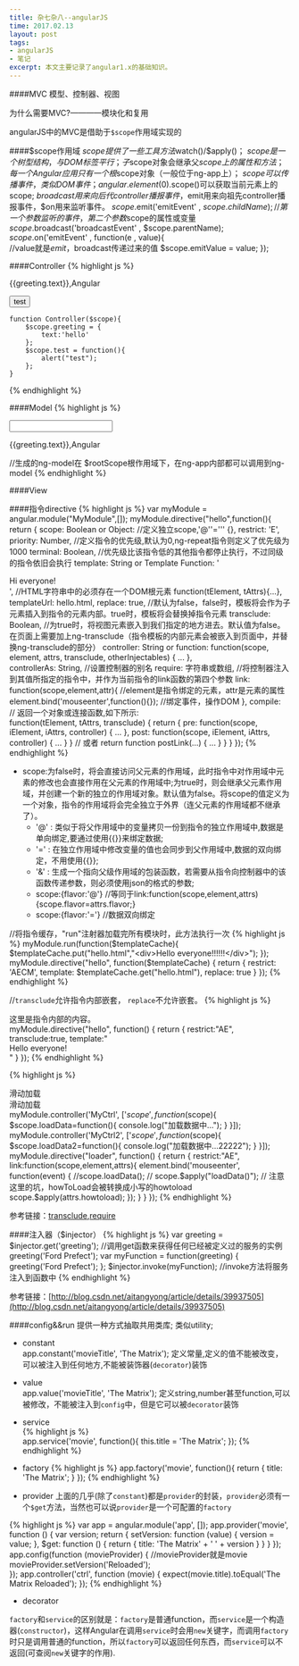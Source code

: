 ```yaml
---
title: 杂七杂八--angularJS
time: 2017.02.13
layout: post
tags:
- angularJS
- 笔记
excerpt: 本文主要记录了angular1.x的基础知识。
---
```


####MVC
模型、控制器、视图

为什么需要MVC?————模块化和复用

angularJS中的MVC是借助于`$scope`作用域实现的

####$scope作用域
	$scope提供了一些工具方法$watch()/$apply()；
	$scope是一个树型结构，与DOM标签平行；
	子$scope对象会继承父$scope上的属性和方法；
	每一个Angular应用只有一个根$scope对象（一般位于ng-app上）；
	$scope可以传播事件，类似DOM事件；
	angular.element($0).scope()可以获取当前元素上的scope;
	$broadcast用来向后代controller播报事件，$emit用来向祖先controller播报事件，$on用来监听事件。
	$scope.$emit('emitEvent' , $scope.childName);   
	//第一个参数监听的事件，第二个参数$scope的属性或变量
	$scope.$broadcast('broadcastEvent' , $scope.parentName);
	$scope.$on('emitEvent' , function(e , value){      
		//value就是$emit，$broadcast传递过来的值
	    $scope.emitValue = value;
	});

####Controller
{% highlight js %}
	<div ng-controller="Controller">
	    <p>{{greeting.text}},Angular</p>
	    <button ng-click="test()">test</button>
	</div>

	function Controller($scope){
	    $scope.greeting = {
	        text:'hello'
	    };
	    $scope.test = function(){
	        alert("test");
	    };
	}
{% endhighlight %}

####Model
{% highlight js %}
	<div>
	    <input ng-model="greeting.text">         
	    <p>{{greeting.text}},Angular</p>
	</div>
	//生成的ng-model在 $rootScope根作用域下，在ng-app内部都可以调用到ng-model
{% endhighlight %}

####View


####指令directive
{% highlight js %}
	var myModule = angular.module("MyModule",[]);
	myModule.directive("hello",function(){
	    return {
	        scope: Boolean or Object:    //定义独立scope,'@''='''
	            {},
	        restrict: 'E',
	        priority: Number,        //定义指令的优先级,默认为0,ng-repeat指令则定义了优先级为1000
	        terminal: Boolean,       //优先级比该指令低的其他指令都停止执行，不过同级的指令依旧会执行
	        template: String or Template Function: 
	            '<div>Hi everyone!</div>',        //HTML字符串中的必须存在一个DOM根元素
	            function(tElement, tAttrs){...},
	        templateUrl: hello.html,
	        replace: true,           //默认为false，false时，模板将会作为子元素插入到指令的元素内部。true时，模板将会替换掉指令元素
	        transclude: Boolean,     //为true时，将视图元素嵌入到我们指定的地方进去。默认值为false。在页面上需要加上ng-transclude（指令模板的内部元素会被嵌入到页面中，并替换ng-transclude的部分）
	        controller: String or function: 
	            function(scope, element, attrs, transclude, otherInjectables) { ... },        
	        controllerAs: String,    //设置控制器的别名
	        require: 字符串或数组,    //将控制器注入到其值所指定的指令中，并作为当前指令的link函数的第四个参数
	        link: function(scope,element,attr){   //element是指令绑定的元素，attr是元素的属性
	            element.bind('mouseenter',function(){});    //绑定事件，操作DOM
	        },
	        compile:   
				// 返回一个对象或连接函数,如下所示:               
	            function(tElement, tAttrs, transclude) { 
	                 return { 
	                     pre: function(scope, iElement, iAttrs, controller) { ... }, 
	                     post: function(scope, iElement, iAttrs, controller) { ... } 
	                 } 
	                 // 或者 return function postLink(...) { ... } 
	             }
	         }
	});
{% endhighlight %}

* scope:为false时，将会直接访问父元素的作用域，此时指令中对作用域中元素的修改也会直接作用在父元素的作用域中;为true时，则会继承父元素作用域，并创建一个新的独立的作用域对象。默认值为false。将scope的值定义为一个对象，指令的作用域将会完全独立于外界（连父元素的作用域都不继承了）。
	*  '@' : 类似于将父作用域中的变量拷贝一份到指令的独立作用域中,数据是单向绑定,要通过使用{{}}来绑定数据;
	*  '=' : 在独立作用域中修改变量的值也会同步到父作用域中,数据的双向绑定，不用使用{{}};
	*  '&' : 生成一个指向父级作用域的包装函数，若需要从指令向控制器中的该函数传递参数，则必须使用json的格式的参数;
	*  scope:{flavor:'@'}       //等同于link:function(scope,element,attrs){scope.flavor=attrs.flavor;}
	*  scope:{flavor:'='}       //数据双向绑定

//将指令缓存，"run"注射器加载完所有模块时，此方法执行一次
{% highlight js %}
	myModule.run(function($templateCache){
	    $templateCache.put("hello.html","<div>Hello everyone!!!!!!</div>");
	});
	myModule.directive("hello", function($templateCache) {
	    return {
	        restrict: 'AECM',
	        template: $templateCache.get("hello.html"),
	        replace: true
	    }
	});
{% endhighlight %}

//`transclude`允许指令内部嵌套， `replace`不允许嵌套。
{% highlight js %}
	<hello><div>这里是指令内部的内容。</div></hello>
	myModule.directive("hello", function() {
	    return {
	        restrict:"AE",
	        transclude:true,
	        template:"<div>Hello everyone!<div ng-transclude></div></div>"
	    } 
	});
{% endhighlight %}

{% highlight js %}
	<div ng-controller="MyCtrl">
	     <loader howToLoad="loadData()">滑动加载</loader>
	</div>
	<div ng-controller="MyCtrl2">
	     <loader howToLoad="loadData2()">滑动加载</loader>
	</div>
	myModule.controller('MyCtrl', ['$scope', function($scope){
	    $scope.loadData=function(){
	        console.log("加载数据中...");
	    }
	}]);
	myModule.controller('MyCtrl2', ['$scope', function($scope){
	    $scope.loadData2=function(){
	        console.log("加载数据中...22222");
	    }
	}]);
	myModule.directive("loader", function() {
	    return {
	        restrict:"AE",
	        link:function(scope,element,attrs){
	            element.bind('mouseenter', function(event) {
	                //scope.loadData();
	                // scope.$apply("loadData()");
	                // 注意这里的坑，howToLoad会被转换成小写的howtoload
	                scope.$apply(attrs.howtoload);
	            });
	        }
	    } 
	});
{% endhighlight %}

参考链接：[transclude](https://segmentfault.com/a/1190000004586636),[require](http://hudeyong926.iteye.com/blog/2074238)

####注入器（$injector）
{% highlight js %}
	var greeting = $injector.get('greeting');    //调用get函数来获得任何已经被定义过的服务的实例
	greeting('Ford Prefect'); 
	var myFunction = function(greeting) {
	  greeting('Ford Prefect');
	};
	$injector.invoke(myFunction);           //invoke方法将服务注入到函数中
{% endhighlight %}

参考链接：[http://blog.csdn.net/aitangyong/article/details/39937505](http://blog.csdn.net/aitangyong/article/details/39937505)

####config&&run
	提供一种方式抽取共用类库;
	类似utility;
* constant  
app.constant('movieTitle', 'The Matrix');
定义常量,定义的值不能被改变，可以被注入到任何地方,不能被装饰器(`decorator`)装饰
  
* value     
app.value('movieTitle', 'The Matrix');
定义string,number甚至function,可以被修改，不能被注入到`config`中，但是它可以被`decorator`装饰

* service    
{% highlight js %}        
    app.service('movie', function(){
      this.title = 'The Matrix';
    });
{% endhighlight %}

* factory
{% highlight js %} 
    app.factory('movie', function(){
      return {
        title: 'The Matrix';
      }
    });
{% endhighlight %}

* provider 
上面的几乎(除了`constant`)都是`provider`的封装，`provider`必须有一个`$get`方法，当然也可以说`provider`是一个可配置的`factory`

{% highlight js %}
    var app = angular.module('app', []);
    app.provider('movie', function () {
      var version;
      return {
          setVersion: function (value) {
             version = value;
          },
          $get: function () {
             return {
               title: 'The Matrix' + ' ' + version
             }
          }
      }
    });
    app.config(function (movieProvider) {        //movieProvider就是movie
       movieProvider.setVersion('Reloaded');           
    });
    app.controller('ctrl', function (movie) {
      expect(movie.title).toEqual('The Matrix Reloaded');
    });
{% endhighlight %}

* decorator

`factory`和`service`的区别就是：`factory`是普通function，而`service`是一个构造器(`constructor`)，这样Angular在调用`service`时会用`new`关键字，而调用`factory`时只是调用普通的function，所以`factory`可以返回任何东西，而`service`可以不返回(可查阅`new`关键字的作用).

